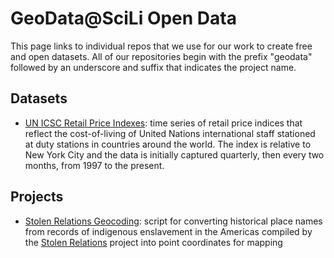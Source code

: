 # GeoData@SciLi Open Data
This page links to individual repos that we use for our work to create free and open datasets. All of our repositories begin with the prefix "geodata" followed by an underscore and suffix that indicates the project name.

## Datasets
* [UN ICSC Retail Price Indexes](https://github.com/Brown-University-Library/geodata_un_retail_idx): time series of retail price indices that reflect the cost-of-living of United Nations international staff stationed at duty stations in countries around the world. The index is relative to New York City and the data is initially captured quarterly, then every two months, from 1997 to the present.

## Projects
* [Stolen Relations Geocoding](https://github.com/Brown-University-Library/geodata_stolen_relations): script for converting historical place names from records of indigenous enslavement in the Americas compiled by the [Stolen Relations](https://indigenousslavery.org/) project into point coordinates for mapping

